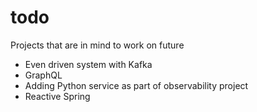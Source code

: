 # todo
Projects that are in mind to work on future

- Even driven system with Kafka
- GraphQL
- Adding Python service as part of observability project
- Reactive Spring

